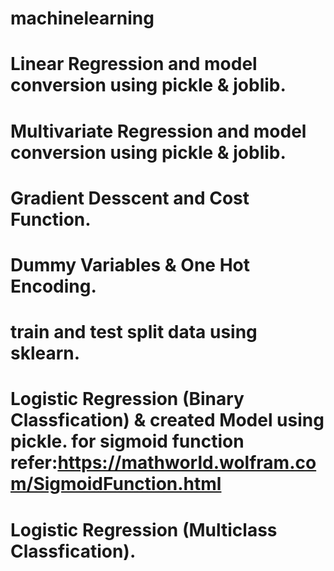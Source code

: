 # machinelearning
# Linear Regression and model conversion using pickle & joblib.
# Multivariate Regression and model conversion using pickle & joblib.
# Gradient Desscent and Cost Function.
# Dummy Variables & One Hot Encoding.
# train and test split data using sklearn.
# Logistic Regression (Binary Classfication) & created Model using pickle. for sigmoid function refer:https://mathworld.wolfram.com/SigmoidFunction.html
# Logistic Regression (Multiclass Classfication).